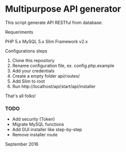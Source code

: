 # Multipurpose API generator

This script generate API RESTful from database.

Requeriments

PHP 5.x
MySQL 5.x
Slim Framework v2.x

Configurations steps

1. Clone this repository
2. Rename configuration file, ex. config.php.example
3. Add your credentials
4. Create a empty folder api/routes/
5. Add Slim to root
6. Run http://localhost/api/start/api/installer

That's all folks!

### TODO

- Add security (Token)
- Migrate MySQL functions
- Add GUI installer like step-by-step
- Remove installer route

September 2016